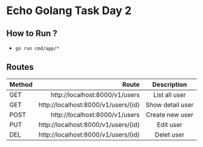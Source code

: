 # Echo Golang Task Day 2

## How to Run ?

- `go run cmd/app/*`

## Routes

Method | Route | Description
-------|-----:|:----------:
GET | http://localhost:8000/v1/users | List all user
GET | http://localhost:8000/v1/users/{id} | Show detail user
POST| http://localhost:8000/v1/users | Create new user
PUT | http://localhost:8000/v1/users/{id} | Edit user
DEL | http://localhost:8000/v1/users/{id} | Delet user